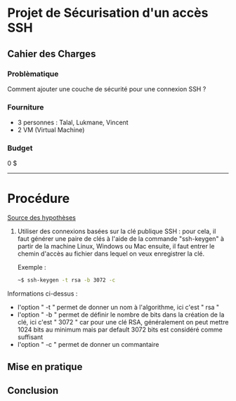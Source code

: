 # Projet de Sécurisation d'un accès SSH
## Cahier des Charges
### Problèmatique
Comment ajouter une couche de sécurité pour une connexion SSH ?

### Fourniture
- 3 personnes : Talal, Lukmane, Vincent
- 2 VM (Virtual Machine)

### Budget
0 $

---

# Procédure
[Source des hypothèses](https://www.rcdevs.com/fr/7-ways-to-secure-your-ssh-server/)

1. Utiliser des connexions basées sur la clé publique SSH :
pour cela, il faut générer une paire de clés à l'aide de la commande "ssh-keygen" à partir de la machine Linux, Windows ou Mac ensuite, il faut entrer le chemin d'accès au fichier dans lequel on veux enregistrer la clé.

   Exemple :

   ```sh
   ~$ ssh-keygen -t rsa -b 3072 -c
   ```

Informations ci-dessus :
- l'option " -t " permet de donner un nom à l'algorithme, ici c'est " rsa "
- l'option " -b " permet de définir le nombre de bits dans la création de la clé, ici c'est " 3072 " car pour une clé RSA,
  généralement on peut mettre
  1024 bits au minimum mais par default 3072 bits est considéré comme suffisant
- l'option " -c " permet de donner un commantaire

## Mise en pratique


## Conclusion
